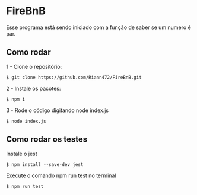 # FireBnB
Esse programa está sendo iniciado com a função de saber se um numero é par.

## Como rodar
1 - Clone o repositório:
```
$ git clone https://github.com/Riann472/FireBnB.git
```
2 - Instale os pacotes:
```
$ npm i
```
3 - Rode o código digitando node index.js
```
$ node index.js
```

## Como rodar os testes
Instale o jest
```
$ npm install --save-dev jest
```
Execute o comando npm run test no terminal
```
$ npm run test
```